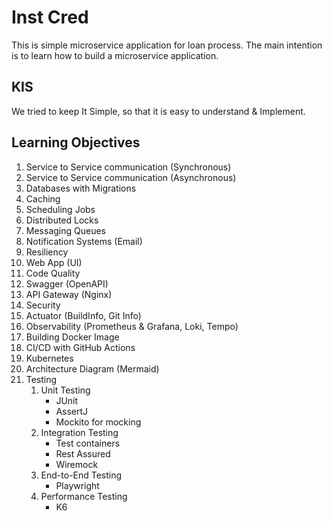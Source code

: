 # Inst Cred

This is simple microservice application for loan process. The main intention is to learn how to build a microservice application.  

## KIS
We tried to keep It Simple, so that it is easy to understand & Implement.


## Learning Objectives
1. Service to Service communication (Synchronous)
2. Service to Service communication (Asynchronous)
3. Databases with Migrations
4. Caching
5. Scheduling Jobs
6. Distributed Locks
7. Messaging Queues
8. Notification Systems (Email)
9. Resiliency
10. Web App (UI)
11. Code Quality
12. Swagger (OpenAPI)
13. API Gateway (Nginx)
14. Security
15. Actuator (BuildInfo, Git Info)
16. Observability (Prometheus & Grafana, Loki, Tempo)
17. Building Docker Image
18. CI/CD with GitHub Actions
19. Kubernetes
20. Architecture Diagram (Mermaid)
21. Testing
    1. Unit Testing
        - JUnit
        - AssertJ
        - Mockito for mocking
    2. Integration Testing
        - Test containers
        - Rest Assured
        - Wiremock
    3. End-to-End Testing
        - Playwright
    4. Performance Testing
        - K6

